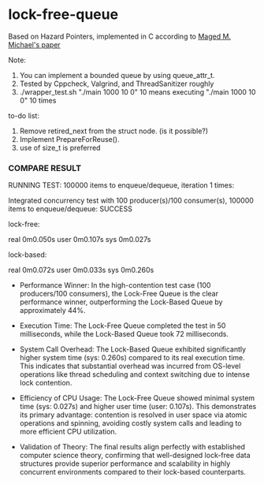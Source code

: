 # lock-free-queue
Based on Hazard Pointers, implemented in C according to [Maged M. Michael's paper][1]

Note:
1. You can implement a bounded queue by using queue_attr_t.
2. Tested by Cppcheck, Valgrind, and ThreadSanitizer roughly
3. ./wrapper_test.sh "./main 1000 10 0" 10 means executing "./main 1000 10 0" 10 times 

to-do list:
1. Remove retired_next from the struct node. (is it possible?)
2. Implement PrepareForReuse().
3. use of size_t is preferred



### COMPARE RESULT

RUNNING TEST: 100000 items to enqueue/dequeue, iteration 1 times:

Integrated concurrency test with 100 producer(s)/100 consumer(s), 100000 items to enqueue/dequeue: SUCCESS

lock-free:

real	0m0.050s
user	0m0.107s
sys	0m0.027s

lock-based:

real	0m0.072s
user	0m0.033s
sys	0m0.260s

- Performance Winner: In the high-contention test case (100 producers/100 consumers), the Lock-Free Queue is the clear performance winner, outperforming the Lock-Based Queue by approximately 44%.

- Execution Time: The Lock-Free Queue completed the test in 50 milliseconds, while the Lock-Based Queue took 72 milliseconds.

- System Call Overhead: The Lock-Based Queue exhibited significantly higher system time (sys: 0.260s) compared to its real execution time. This indicates that substantial overhead was incurred from OS-level operations like thread scheduling and context switching due to intense lock contention.

- Efficiency of CPU Usage: The Lock-Free Queue showed minimal system time (sys: 0.027s) and higher user time (user: 0.107s). This demonstrates its primary advantage: contention is resolved in user space via atomic operations and spinning, avoiding costly system calls and leading to more efficient CPU utilization.

- Validation of Theory: The final results align perfectly with established computer science theory, confirming that well-designed lock-free data structures provide superior performance and scalability in highly concurrent environments compared to their lock-based counterparts.
 

[1]: https://www.cs.otago.ac.nz/cosc440/readings/hazard-pointers.pdf
